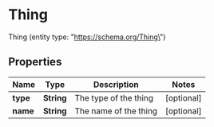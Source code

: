 

# Thing

Thing (entity type: \"https://schema.org/Thing\")

## Properties

| Name | Type | Description | Notes |
|------------ | ------------- | ------------- | -------------|
|**type** | **String** | The type of the thing |  [optional] |
|**name** | **String** | The name of the thing |  [optional] |



